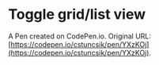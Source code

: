 # Toggle grid/list view

A Pen created on CodePen.io. Original URL: [https://codepen.io/cstuncsik/pen/YXzKOj](https://codepen.io/cstuncsik/pen/YXzKOj).


